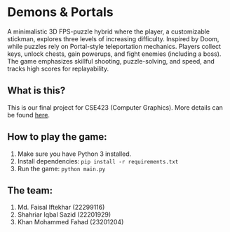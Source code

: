 # Demons & Portals
A minimalistic 3D FPS-puzzle hybrid where the player, a customizable stickman,
explores three levels of increasing difficulty. Inspired by Doom, while puzzles
rely on Portal-style teleportation mechanics. Players collect keys, unlock
chests, gain powerups, and fight enemies (including a boss). The game emphasizes
skillful shooting, puzzle-solving, and speed, and tracks high scores for
replayability.

## What is this?
This is our final project for CSE423 (Computer Graphics). More details can be found [here](https://docs.google.com/document/d/1YRwn88aJZ9oIuLqQ8p9L3qZ0pRI99vMZcupiO3gQVZE/).

## How to play the game:
1. Make sure you have Python 3 installed.
2. Install dependencies: 
   `pip install -r requirements.txt`
3. Run the game:
   `python main.py`

## The team:
1. Md. Faisal Iftekhar (22299116)
2. Shahriar Iqbal Sazid (22201929)
3. Khan Mohammed Fahad (23201204)

